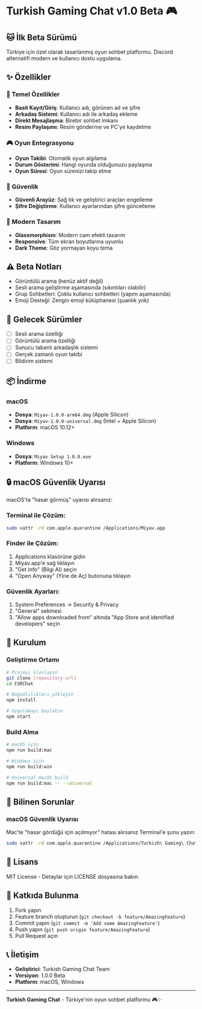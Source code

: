 # Turkish Gaming Chat v1.0 Beta 🎮

## 🐱 İlk Beta Sürümü

Türkiye için özel olarak tasarlanmış oyun sohbet platformu. Discord alternatifi modern ve kullanıcı dostu uygulama.

## ✨ Özellikler

### 🎯 Temel Özellikler
- **Basit Kayıt/Giriş**: Kullanıcı adı, görünen ad ve şifre
- **Arkadaş Sistemi**: Kullanıcı adı ile arkadaş ekleme
- **Direkt Mesajlaşma**: Birebir sohbet imkanı
- **Resim Paylaşımı**: Resim gönderme ve PC'ye kaydetme

### 🎮 Oyun Entegrasyonu
- **Oyun Takibi**: Otomatik oyun algılama
- **Durum Gösterimi**: Hangi oyunda olduğunuzu paylaşma
- **Oyun Süresi**: Oyun sürenizi takip etme

### 🔐 Güvenlik
- **Güvenli Arayüz**: Sağ tık ve geliştirici araçları engelleme
- **Şifre Değiştirme**: Kullanıcı ayarlarından şifre güncelleme

### 🎨 Modern Tasarım
- **Glassmorphism**: Modern cam efekti tasarım
- **Responsive**: Tüm ekran boyutlarına uyumlu
- **Dark Theme**: Göz yormayan koyu tema

## ⚠️ Beta Notları

- Görüntülü arama (henüz aktif değil)
- Sesli arama geliştirme aşamasında (sıkıntıları olabilir)
- Grup Sohbetleri: Çoklu kullanıcı sohbetleri (yapım aşamasında)
- Emoji Desteği: Zengin emoji kütüphanesi (şuanlık yok)

## 🚀 Gelecek Sürümler

- [ ] Sesli arama özelliği
- [ ] Görüntülü arama özelliği
- [ ] Sunucu tabanlı arkadaşlık sistemi
- [ ] Gerçek zamanlı oyun takibi
- [ ] Bildirim sistemi

## 📦 İndirme

### macOS
- **Dosya**: `Miyav-1.0.0-arm64.dmg` (Apple Silicon)
- **Dosya**: `Miyav-1.0.0-universal.dmg` (Intel + Apple Silicon)
- **Platform**: macOS 10.12+

### Windows
- **Dosya**: `Miyav Setup 1.0.0.exe`
- **Platform**: Windows 10+

## 🔒 macOS Güvenlik Uyarısı

macOS'ta "hasar görmüş" uyarısı alırsanız:

### Terminal ile Çözüm:
```bash
sudo xattr -rd com.apple.quarantine /Applications/Miyav.app
```

### Finder ile Çözüm:
1. Applications klasörüne gidin
2. Miyav.app'e sağ tıklayın
3. "Get Info" (Bilgi Al) seçin
4. "Open Anyway" (Yine de Aç) butonuna tıklayın

### Güvenlik Ayarları:
1. System Preferences → Security & Privacy
2. "General" sekmesi
3. "Allow apps downloaded from" altında "App Store and identified developers" seçin

## 🔧 Kurulum

### Geliştirme Ortamı

```bash
# Projeyi klonlayın
git clone [repository-url]
cd CSRChat

# Bağımlılıkları yükleyin
npm install

# Uygulamayı başlatın
npm start
```

### Build Alma

```bash
# macOS için
npm run build:mac

# Windows için
npm run build:win

# Universal macOS build
npm run build:mac -- --universal
```

## 🐛 Bilinen Sorunlar

### macOS Güvenlik Uyarısı
Mac'te "hasar gördüğü için açılmıyor" hatası alırsanız Terminal'e şunu yazın:
```bash
sudo xattr -rd com.apple.quarantine /Applications/Turkish\ Gaming\ Chat.app
```

## 📝 Lisans

MIT License - Detaylar için LICENSE dosyasına bakın.

## 🤝 Katkıda Bulunma

1. Fork yapın
2. Feature branch oluşturun (`git checkout -b feature/AmazingFeature`)
3. Commit yapın (`git commit -m 'Add some AmazingFeature'`)
4. Push yapın (`git push origin feature/AmazingFeature`)
5. Pull Request açın

## 📞 İletişim

- **Geliştirici**: Turkish Gaming Chat Team
- **Versiyon**: 1.0.0 Beta
- **Platform**: macOS, Windows

---

**Turkish Gaming Chat** - Türkiye'nin oyun sohbet platformu 🎮✨ 